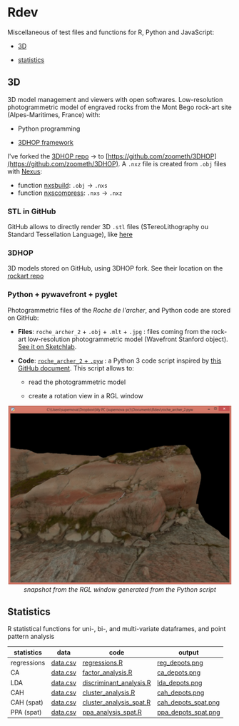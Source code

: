 # Rdev

Miscellaneous of test files and functions for R, Python and JavaScript: 

* [3D](#3d)

* [statistics](#statistics)

## 3D 

3D model management and viewers with open softwares. Low-resolution photogrammetric model of engraved rocks from the Mont Bego rock-art site (Alpes-Maritimes, France) with: 

* Python programming 

* [3DHOP framework](https://3dhop.net/)

I've forked the [3DHOP repo](https://github.com/cnr-isti-vclab/3DHOP) -> to [https://github.com/zoometh/3DHOP](https://github.com/zoometh/3DHOP). A `.nxz` file is created from `.obj` files with [Nexus](http://vcg.isti.cnr.it/nexus/):

* function [nxsbuild](https://github.com/cnr-isti-vclab/nexus/blob/master/doc/nxsbuild.md#nxsbuild): `.obj` -> `.nxs` 
* function [nxscompress](https://github.com/cnr-isti-vclab/nexus/blob/master/doc/nxscompress.md#nxscompress): `.nxs` -> `.nxz`

### STL in GitHub

GitHub allows to directly render 3D `.stl` files (STereoLithography ou Standard Tessellation Language), like [here](https://github.com/zoometh/Rdev/blob/master/3d/Cube_3d_printing_sample.stl)

### 3DHOP

3D models stored on GitHub, using 3DHOP fork. See their location on the [rockart repo](https://zoometh.github.io/rockart/)

### Python + pywavefront + pyglet

Photogrammetric files of the *Roche de l'archer*, and Python code are stored on GitHub: 

* **Files**: `roche_archer_2` + `.obj` + `.mlt` + `.jpg` : files coming from the rock-art low-resolution photogrammetric model (Wavefront Stanford object). [See it on Sketchlab](https://sketchfab.com/3d-models/roche-archer-2-a5c0771d898d4816950570cd7fb1be37).

* **Code**: [`roche_archer_2` + `.pyw`](https://github.com/zoometh/Rdev/blob/master/3d/roche_archer_2.pyw) : a Python 3 code script inspired by [this GitHub document](https://github.com/pywavefront/PyWavefront/blob/master/examples/globe_simple.py). This script allows to: 

  + read the photogrammetric model
  
  + create a rotation view in a RGL window
  
  
<p align="center">
  <img alt="img-name" src="www/snapshot_roche_archer_2.png" width="500">
  <br>
    <em>snapshot from the RGL window generated from the Python script</em>
</p>
  
## Statistics

R statistical functions for uni-, bi-, and multi-variate dataframes, and point pattern analysis

| statistics    | data          |code          |output          |
| ------------- | ------------- |--------------|----------------|
| regressions   | [data.csv](https://github.com/zoometh/Rdev/blob/master/data/data.csv)  | [regressions.R](https://github.com/zoometh/Rdev/blob/master/functions/regressions.R) | [reg_depots.png](https://github.com/zoometh/Rdev/blob/master/out/reg_depots.png)| 
| CA            | [data.csv](https://github.com/zoometh/Rdev/blob/master/data/data.csv) | [factor_analysis.R](https://github.com/zoometh/Rdev/blob/master/functions/factor_analysis.R) | [ca_depots.png](https://github.com/zoometh/Rdev/blob/master/out/ca_depots.png) |
| LDA           | [data.csv](https://github.com/zoometh/Rdev/blob/master/data/data.csv) | [discriminant_analysis.R](https://github.com/zoometh/Rdev/blob/master/functions/discriminant_analysis.R) | [lda_depots.png](https://github.com/zoometh/Rdev/blob/master/out/lda_depots.png) |
| CAH           | [data.csv](https://github.com/zoometh/Rdev/blob/master/data/data.csv) | [cluster_analysis.R](https://github.com/zoometh/Rdev/blob/master/functions/cluster_analysis.R) | [cah_depots.png](https://github.com/zoometh/Rdev/blob/master/out/cah_depots.png) |
| CAH (spat)   | [data.csv](https://github.com/zoometh/Rdev/blob/master/data/data.csv) | [cluster_analysis_spat.R](https://github.com/zoometh/Rdev/blob/master/functions/cluster_analysis_spat.R) | [cah_depots_spat.png](https://github.com/zoometh/Rdev/blob/master/out/cah_depots_spat.png) |
| PPA (spat)    | [data.csv](https://github.com/zoometh/Rdev/blob/master/data/data.csv) | [ppa_analysis_spat.R](https://github.com/zoometh/Rdev/blob/master/functions/ppa_analysis_spat.R) | [ppa_depots_spat.png](https://github.com/zoometh/Rdev/blob/master/out/ppa_depots_spat.png) |
